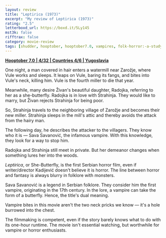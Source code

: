 ```yaml
---
layout: review
title: "Leptirica (1973)"
excerpt: "My review of Leptirica (1973)"
rating: "2.5"
letterboxd_url: https://boxd.it/5Ly145
mst3k: false
rifftrax: false
category: movie-review
tags: [shudder, hooptober, hooptober7.0, vampires, folk-horror:-a-study]
---
```


<b><a href="https://boxd.it/pOK5i/detail" target="_blank" rel="noopener">Hooptober 7.0 | 4/32 | Countries 4/6 | Yugoslavia</a></b>

One night, a man covered in hair enters a watermill near Zarožje, where Vule works and sleeps. It leaps on Vule, baring its fangs, and bites into Vule's neck, killing him. Vule is the fourth miller to die that year.

Meanwhile, many desire Živan's beautiful daughter, Radojka, referring to her as a she-butterfly. Radojka is in love with Strahinja. They would like to marry, but Živan rejects Strahinja for being poor.

So, Strahinja travels to the neighboring village of Zarožje and becomes their new miller. Strahinja sleeps in the mill's attic and thereby avoids the attack from the hairy man.

The following day, he describes the attacker to the villagers. They know who it is — Sava Savanović, the infamous vampire. With this knowledge, they look for a way to stop him.

Radojka and Strahinja still meet in private. But her demeanor changes when something lures her into the woods.

<i>Leptirica</i>, or She-Butterfly, is the first Serbian horror film, even if writer/director Kadijević doesn't believe it is horror. The line between horror and fantasy is always blurry in folklore with monsters.

Sava Savanović is a legend in Serbian folklore. They consider him the first vampire, originating in the 17th century. In the lore, a vampire can take the form of a butterfly. Hence, the title's dual meaning.

Vampire bites in this movie aren't the two neck pricks we know — it's a hole burrowed into the chest.

The filmmaking is competent, even if the story barely knows what to do with its one-hour runtime. The movie isn't essential watching, but worthwhile for vampire or horror enthusiasts.
